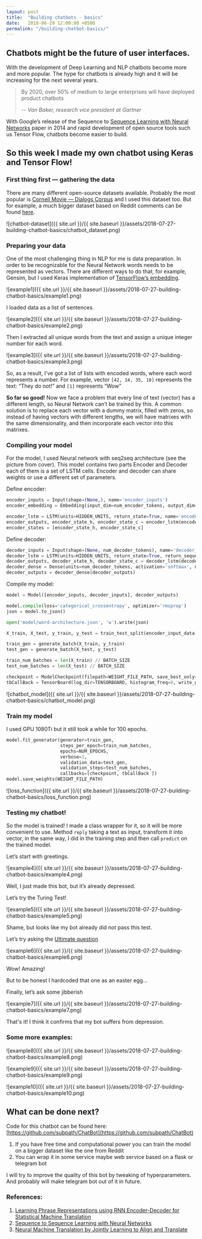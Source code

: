 ```yaml
---
layout: post
title:  "Building chatbots - basics"
date:   2018-06-29 12:00:00 +0500
permalink: "/building-chatbot-basics/"
---
```


## Chatbots might be the future of user interfaces.

With the development of Deep Learning and NLP chatbots become more and more popular. The hype for chatbots is already high and it will be increasing for the next several years.

> By 2020, over 50% of medium to large enterprises will have deployed product chatbots
>
> -- <cite>Van Baker, research vice president at Gartner</cite>


With Google’s release of the Sequence to [Sequence Learning with Neural Networks](https://papers.nips.cc/paper/5346-sequence-to-sequence-learning-with-neural-networks.pdf) paper in 2014 and rapid development of open source tools such us Tensor Flow, chatbots become easier to build.

## So this week I made my own chatbot using Keras and Tensor Flow!

### First thing first — gathering the data

There are many different open-source datasets available. Probably the most popular is [Cornell Movie — Dialogs Corpus](https://www.cs.cornell.edu/~cristian/Cornell_Movie-Dialogs_Corpus.html) and I used this dataset too. But for example, a much bigger dataset based on Reddit comments can be found [here](https://www.reddit.com/r/datasets/comments/3bxlg7/i_have_every_publicly_available_reddit_comment/?st=j9udbxta&sh=69e4fee7).

![chatbot-dataset]({{ site.url }}/{{ site.baseurl }}/assets/2018-07-27-building-chatbot-basics/chatbot_dataset.png)

### Preparing your data

One of the most challenging thing in NLP for me is data preparation. In order to be recognizable for the Neural Network words needs to be represented as vectors. There are different ways to do that, for example, Gensim, but I used Keras implementation of [TensorFlow’s embedding](https://www.tensorflow.org/tutorials/text/word_embeddings).

![example1]({{ site.url }}/{{ site.baseurl }}/assets/2018-07-27-building-chatbot-basics/example1.png)

I loaded data as a list of sentences.

![example2]({{ site.url }}/{{ site.baseurl }}/assets/2018-07-27-building-chatbot-basics/example2.png)

Then I extracted all unique words from the text and assign a unique integer number for each word.

![example3]({{ site.url }}/{{ site.baseurl }}/assets/2018-07-27-building-chatbot-basics/example3.png)

So, as a result, I’ve got a list of lists with encoded words, where each word represents a number. For example, vector `[42, 14, 35, 18]` represents the text: “They do not!” and `[1]` represents “Wow”

**So far so good!** Now we face a problem that every line of text (vector) has a different length, so Neural Network can’t be trained by this. A common solution is to replace each vector with a dummy matrix, filled with zeros, so instead of having vectors with different lengths, we will have matrixes with the same dimensionality, and then incorporate each vector into this matrixes.

### Compiling your model

For the model, I used Neural network with seq2seq architecture (see the picture from cover). This model contains two parts Encoder and Decoder each of them is a set of LSTM cells. Encoder and decoder can share weights or use a different set of parameters.

Define encoder:
```python
encoder_inputs = Input(shape=(None,), name='encoder_inputs')
encoder_embedding = Embedding(input_dim=num_encoder_tokens, output_dim=HIDDEN_UNITS,input_length=encoder_max_seq_length, name='encoder_embedding')

encoder_lstm = LSTM(units=HIDDEN_UNITS, return_state=True, name='encoder_lstm')
encoder_outputs, encoder_state_h, encoder_state_c = encoder_lstm(encoder_embedding(encoder_inputs))
encoder_states = [encoder_state_h, encoder_state_c]
```

Define decoder:
```python
decoder_inputs = Input(shape=(None, num_decoder_tokens), name='decoder_inputs')
decoder_lstm = LSTM(units=HIDDEN_UNITS, return_state=True, return_sequences=True, name='decoder_lstm')
decoder_outputs, decoder_state_h, decoder_state_c = decoder_lstm(decoder_inputs,                                        initial_state=encoder_states)
decoder_dense = Dense(units=num_decoder_tokens, activation='softmax', name='decoder_dense')
decoder_outputs = decoder_dense(decoder_outputs)
```

Compile my model:
```python
model = Model([encoder_inputs, decoder_inputs], decoder_outputs)

model.compile(loss='categorical_crossentropy', optimizer='rmsprop')
json = model.to_json()

open('model/word-architecture.json', 'w').write(json)

X_train, X_test, y_train, y_test = train_test_split(encoder_input_data, target_texts, test_size=0.2, random_state=42)

train_gen = generate_batch(X_train, y_train)
test_gen = generate_batch(X_test, y_test)

train_num_batches = len(X_train) // BATCH_SIZE
test_num_batches = len(X_test) // BATCH_SIZE

checkpoint = ModelCheckpoint(filepath=WEIGHT_FILE_PATH, save_best_only=True)
tbCallBack = TensorBoard(log_dir=TENSORBOARD, histogram_freq=0, write_graph=True, write_images=True)
```

![chatbot_model]({{ site.url }}/{{ site.baseurl }}/assets/2018-07-27-building-chatbot-basics/chatbot_model.png)

###  Train my model

I used GPU 1080Ti but it still took a while for 100 epochs.
```python
model.fit_generator(generator=train_gen, 
                    steps_per_epoch=train_num_batches,
                    epochs=NUM_EPOCHS,
                    verbose=1, 
                    validation_data=test_gen, 
                    validation_steps=test_num_batches, 
                    callbacks=[checkpoint, tbCallBack ])
model.save_weights(WEIGHT_FILE_PATH)
```

![loss_function]({{ site.url }}/{{ site.baseurl }}/assets/2018-07-27-building-chatbot-basics/loss_function.png)

### Testing my chatbot!

So the model is trained! I made a class wrapper for it, so it will be more convenient to use. Method `reply` taking a text as input, transform it into vector, in the same way, I did in the training step and then call `predict` on the trained model.

Let’s start with greetings.

![example4]({{ site.url }}/{{ site.baseurl }}/assets/2018-07-27-building-chatbot-basics/example4.png)

Well, I just made this bot, but it’s already depressed.

Let’s try the Turing Test!

![example5]({{ site.url }}/{{ site.baseurl }}/assets/2018-07-27-building-chatbot-basics/example5.png)

Shame, but looks like my bot already did not pass this test.

Let’s try asking the [Ultimate question](https://en.wikipedia.org/wiki/Phrases_from_The_Hitchhiker%27s_Guide_to_the_Galaxy#Answer_to_the_Ultimate_Question_of_Life,_the_Universe,_and_Everything_(42))

![example6]({{ site.url }}/{{ site.baseurl }}/assets/2018-07-27-building-chatbot-basics/example6.png)

Wow! Amazing!

But to be honest I hardcoded that one as an easter egg…

Finally, let’s ask some jibberish

![example7]({{ site.url }}/{{ site.baseurl }}/assets/2018-07-27-building-chatbot-basics/example7.png)

That's it! I think it confirms that my bot suffers from depression.

### Some more examples:

![example8]({{ site.url }}/{{ site.baseurl }}/assets/2018-07-27-building-chatbot-basics/example8.png)

![example9]({{ site.url }}/{{ site.baseurl }}/assets/2018-07-27-building-chatbot-basics/example9.png)

![example10]({{ site.url }}/{{ site.baseurl }}/assets/2018-07-27-building-chatbot-basics/example10.png)

## What can be done next?

Code for this chatbot can be found here: [https://github.com/subpath/ChatBot](https://github.com/subpath/ChatBot)

1. If you have free time and computational power you can train the model on a bigger dataset like the one from Reddit
2. You can wrap it in some service maybe web service based on a flask or telegram bot

I will try to improve the quality of this bot by tweaking of hyperparameters. And probably will make telegram bot out of it in future.

### References:

1. [Learning Phrase Representations using RNN Encoder-Decoder for Statistical Machine Translation](https://arxiv.org/abs/1406.1078)
2. [Sequence to Sequence Learning with Neural Networks](https://arxiv.org/abs/1409.3215)
3. [Neural Machine Translation by Jointly Learning to Align and Translate](https://arxiv.org/abs/1409.0473)